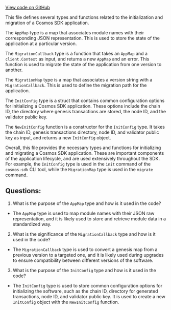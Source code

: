 [View code on GitHub](https://github.com/cosmos/cosmos-sdk.git/x/genutil/types/types.go)

This file defines several types and functions related to the initialization and migration of a Cosmos SDK application. 

The `AppMap` type is a map that associates module names with their corresponding JSON representation. This is used to store the state of the application at a particular version. 

The `MigrationCallback` type is a function that takes an `AppMap` and a `client.Context` as input, and returns a new `AppMap` and an error. This function is used to migrate the state of the application from one version to another. 

The `MigrationMap` type is a map that associates a version string with a `MigrationCallback`. This is used to define the migration path for the application. 

The `InitConfig` type is a struct that contains common configuration options for initializing a Cosmos SDK application. These options include the chain ID, the directory where genesis transactions are stored, the node ID, and the validator public key. 

The `NewInitConfig` function is a constructor for the `InitConfig` type. It takes the chain ID, genesis transactions directory, node ID, and validator public key as input, and returns a new `InitConfig` object. 

Overall, this file provides the necessary types and functions for initializing and migrating a Cosmos SDK application. These are important components of the application lifecycle, and are used extensively throughout the SDK. For example, the `InitConfig` type is used in the `init` command of the `cosmos-sdk` CLI tool, while the `MigrationMap` type is used in the `migrate` command.
## Questions: 
 1. What is the purpose of the `AppMap` type and how is it used in the code?
- The `AppMap` type is used to map module names with their JSON raw representation, and it is likely used to store and retrieve module data in a standardized way.

2. What is the significance of the `MigrationCallback` type and how is it used in the code?
- The `MigrationCallback` type is used to convert a genesis map from a previous version to a targeted one, and it is likely used during upgrades to ensure compatibility between different versions of the software.

3. What is the purpose of the `InitConfig` type and how is it used in the code?
- The `InitConfig` type is used to store common configuration options for initializing the software, such as the chain ID, directory for generated transactions, node ID, and validator public key. It is used to create a new `InitConfig` object with the `NewInitConfig` function.